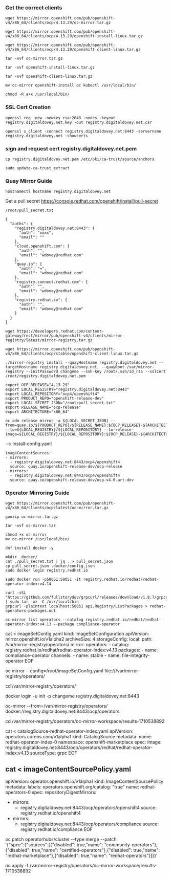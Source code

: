 ### Get the correct clients ###

```
wget https://mirror.openshift.com/pub/openshift-v4/x86_64/clients/ocp/4.13.29/oc-mirror.tar.gz
```
```
wget https://mirror.openshift.com/pub/openshift-v4/x86_64/clients/ocp/4.13.29/openshift-install-linux.tar.gz
```
```
wget https://mirror.openshift.com/pub/openshift-v4/x86_64/clients/ocp/4.13.29/openshift-client-linux.tar.gz
```

```
tar -xvf oc-mirror.tar.gz
```
```
tar -xvf openshift-install-linux.tar.gz
```
```
tar -xvf openshift-client-linux.tar.gz
```

```
mv oc-mirror openshift-install oc kubectl /usr/local/bin/
```
```
chmod -R a+x /usr/local/bin/
```

### SSL Cert Creation ###

```
openssl req -new -newkey rsa:2048 -nodes -keyout registry.digitaldovey.net.key -out registry.digitaldovey.net.csr
```
```
openssl s_client -connect registry.digitaldovey.net:8443 -servername registry.digitaldovey.net -showcerts
```
### sign and request cert registry.digitaldovey.net.pem ###

```
cp registry.digitaldovey.net.pem /etc/pki/ca-trust/source/anchors
```
```
sudo update-ca-trust extract
```

### Quay Mirror Guide ###

```
hostnamectl hostname registry.digitaldovey.net
```

Get a pull secret https://console.redhat.com/openshift/install/pull-secret

```
/root/pull_secret.txt
```

```
{
  "auths": {
    "registry.digitaldovey.net:8443": {
      "auth": "xxxx",
      "email": ""
    },
    "cloud.openshift.com": {
      "auth": "",
      "email": "wdovey@redhat.com"
    },
    "quay.io": {
      "auth": "=",
      "email": "wdovey@redhat.com"
    },
    "registry.connect.redhat.com": {
      "auth": "",
      "email": "wdovey@redhat.com"
    },
    "registry.redhat.io": {
      "auth": "",
      "email": "wdovey@redhat.com"
    }
  }
}
```
```
wget https://developers.redhat.com/content-gateway/rest/mirror/pub/openshift-v4/clients/mirror-registry/latest/mirror-registry.tar.gz
```
```
wget https://mirror.openshift.com/pub/openshift-v4/x86_64/clients/ocp/stable/openshift-client-linux.tar.gz
```
```
./mirror-registry install --quayHostname registry.digitaldovey.net --targetHostname registry.digitaldovey.net  --quayRoot /var/mirror-registry --initPassword changeme --ssh-key /root/.ssh/id_rsa --sslCert /root/registry.digitaldovey.net.pem
```
```
export OCP_RELEASE="4.13.29"
export LOCAL_REGISTRY="registry.digitaldovey.net:8443"
export LOCAL_REPOSITORY="ocp4/openshift4"
export PRODUCT_REPO="openshift-release-dev"
export LOCAL_SECRET_JSON="/root/pull_secret.txt"
export RELEASE_NAME="ocp-release"
export ARCHITECTURE="x86_64"  
```
```
oc adm release mirror -a ${LOCAL_SECRET_JSON} --from=quay.io/${PRODUCT_REPO}/${RELEASE_NAME}:${OCP_RELEASE}-${ARCHITECTURE} --to=${LOCAL_REGISTRY}/${LOCAL_REPOSITORY} --to-release-image=${LOCAL_REGISTRY}/${LOCAL_REPOSITORY}:${OCP_RELEASE}-${ARCHITECTURE}
```

--> install-config.yaml
```
imageContentSources:
- mirrors:
  - registry.digitaldovey.net:8443/ocp4/openshift4
  source: quay.io/openshift-release-dev/ocp-release
- mirrors:
  - registry.digitaldovey.net:8443/ocp4/openshift4
  source: quay.io/openshift-release-dev/ocp-v4.0-art-dev
```

### Operator Mirroring Guide ###

```
wget https://mirror.openshift.com/pub/openshift-v4/x86_64/clients/ocp/latest/oc-mirror.tar.gz

gunzip oc-mirror.tar.gz

tar -xvf oc-mirror.tar

chmod +x oc-mirror
mv oc-mirror /usr/local/bin/

dnf install docker -y

mkdir .docker/
cat ./pull_secret.txt | jq . > pull_secret.json
cp pull_secret.json .docker/config.json
sudo docker login registry.redhat.io

sudo docker run -p50051:50051 -it registry.redhat.io/redhat/redhat-operator-index:v4.14

curl -sSL "https://github.com/fullstorydev/grpcurl/releases/download/v1.8.7/grpcurl_1.8.7_linux_x86_64.tar.gz" | sudo tar -xz -C /usr/local/bin
grpcurl -plaintext localhost:50051 api.Registry/ListPackages > redhat-operators-packages.out

oc-mirror list operators --catalog registry.redhat.io/redhat/redhat-operator-index:v4.13 --package compliance-operator
```
cat <<EOF > imageSetConfig.yaml
kind: ImageSetConfiguration
apiVersion: mirror.openshift.io/v1alpha2
archiveSize: 4
storageConfig:
  local:
    path: /var/mirror-registry/operators/
mirror:
  operators:
    - catalog: registry.redhat.io/redhat/redhat-operator-index:v4.13
      packages:
        - name: compliance-operator
          channels:
          - name: stable
        - name: file-integrity-operator
EOF


oc mirror --config=/root/imageSetConfig.yaml file:///var/mirror-registry/operators/

cd /var/mirror-registry/operators/

docker login -u init -p changeme registry.digitaldovey.net:8443 

oc-mirror --from=/var/mirror-registry/operators/ docker://registry.digitaldovey.net:8443/ocp/operators

cd /var/mirror-registry/operators/oc-mirror-workspace/results-1710538892

cat <<EOF > catalogSource-redhat-operator-index.yaml
apiVersion: operators.coreos.com/v1alpha1
kind: CatalogSource
metadata:
  name: redhat-operator-index-0
  namespace: openshift-marketplace
spec:
  image: registry.digitaldovey.net:8443/ocp/operators/redhat/redhat-operator-index:v4.13
  sourceType: grpc
EOF

cat <<EOF > imageContentSourcePolicy.yaml
---
apiVersion: operator.openshift.io/v1alpha1
kind: ImageContentSourcePolicy
metadata:
  labels:
    operators.openshift.org/catalog: "true"
  name: redhat-operators-0
spec:
  repositoryDigestMirrors:
  - mirrors:
    - registry.digitaldovey.net:8443/ocp/operators/openshift4
    source: registry.redhat.io/openshift4
  - mirrors:
    - registry.digitaldovey.net:8443/ocp/operators/compliance
    source: registry.redhat.io/compliance
EOF

oc patch operatorhubs/cluster --type merge --patch \
 '{"spec":{"sources":[{"disabled": true,"name": "community-operators"},{"disabled": true,"name": "certified-operators"},{"disabled": true,"name": "redhat-marketplace"},{"disabled": true,"name": "redhat-operators"}]}}'

oc apply -f /var/mirror-registry/operators/oc-mirror-workspace/results-1710538892
